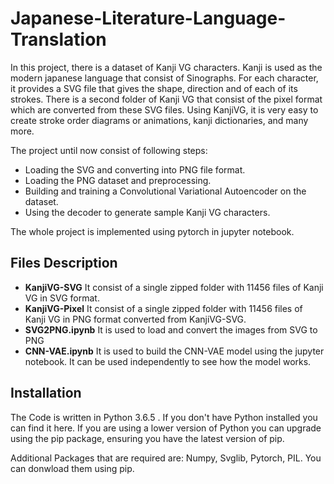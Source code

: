 # Japanese-Literature-Language-Translation

In this project, there is a dataset of Kanji VG characters. Kanji is used as the modern japanese language that consist of Sinographs. For each character, it provides a SVG file that gives the shape, direction and of each of its strokes. There is a second folder of Kanji VG that consist of the pixel format which are converted from these SVG files. Using KanjiVG, it is very easy to create stroke order diagrams or animations, kanji dictionaries, and many more. 

The project until now consist of following steps:
* Loading the SVG and converting into PNG file format.
* Loading the PNG dataset and preprocessing.
* Building and training a Convolutional Variational Autoencoder on the dataset.
* Using the decoder to generate sample Kanji VG characters.

The whole project is implemented using pytorch in jupyter notebook.

## Files Description

- **KanjiVG-SVG** It consist of a single zipped folder with 11456 files of Kanji VG in SVG format.
- **KanjiVG-Pixel** It consist of a single zipped folder with 11456 files of Kanji VG in PNG format converted from KanjiVG-SVG.
- **SVG2PNG.ipynb** It is used to load and convert the images from SVG to PNG
- **CNN-VAE.ipynb** It is used to build the CNN-VAE model using the jupyter notebook. It can be used independently to see how the model works.

## Installation

The Code is written in Python 3.6.5 . If you don't have Python installed you can find it here. If you are using a lower version of Python you can upgrade using the pip package, ensuring you have the latest version of pip.

Additional Packages that are required are: Numpy, Svglib, Pytorch, PIL. You can donwload them using pip.
